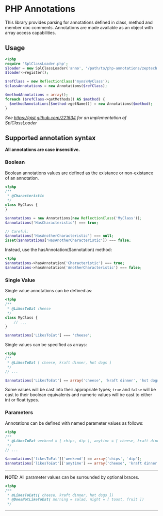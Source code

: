 # PHP Annotations

This library provides parsing for annotations defined in class, method and
member doc comments. Annotations are made available as an object with array
access capabilities.

## Usage

```php
<?php
require 'SplClassLoader.php';
$loader = new SplClassLoader('anno', '/path/to/php-annotations/zeptech');
$loader->register();

$refClass = new ReflectionClass('myns\MyClass');
$classAnnotations = new Annotations($refClass);

$methodAnnotations = array();
foreach ($refClass->getMethods() AS $method) {
  $methodAnnotations[$method->getName()] = new Annotations($method);
}
```
*See <https://gist.github.com/221634> for an implementation of SplClassLoader*

## Supported annotation syntax

**All annotations are case insensitive.**

### Boolean

Boolean annotations values are defined as the existance or non-existance of an
annotation.

```php
<?php
/**
 * @Characteristic
 */
class MyClass {
}

$annotations = new Annotations(new ReflectionClass('MyClass'));
$annotations['HasCharacteristic'] === true;

// Careful:
$annotations['HasAnotherCharacteristic'] === null;
isset($annotations['HasAnotherCharacteristic']) === false;
```

Instead, use the hasAnnotation($annotation) method:
```php
<?php
$annotations->hasAnnotation('Characteristic') === true;
$annotations->hasAnnotation('AnotherCharacteristic') === false;
```
### Single Value

Single value annotations can be defined as:

```php
<?php
/**
 * @LikesToEat cheese
 */
class MyClass {
    // ...
}

$annotations['LikesToEat'] === 'cheese';
```

Single values can be specified as arrays:

```php
<?php
/**
 * @LikesToEat [ cheese, kraft dinner, hot dogs ]
 */
// ...

$annotations['LikesToEat'] == array('cheese', 'kraft dinner', 'hot dogs');
```
Some values will be cast into their appropriate types; `true` and `false` will
be cast to their boolean equivalents and numeric values will be cast to either
int or float types.

### Parameters

Annotations can be defined with named parameter values as follows:

```php
<?php
/**
 * @LikesToEat weekend = [ chips, dip ], anytime = [ cheese, kraft dinner, hot dogs ]
 */
// ...

$annotations['likesToEat']['weekend'] == array('chips', 'dip');
$annotations['likesToEat']['anytime'] == array('cheese', 'kraft dinner', 'hot dogs');
```

* * *
**NOTE:** All parameter values can be surrounded by optional braces.
```php
<?php
/**
 * @LikesToEat([ cheese, kraft dinner, hot dogs ])
 * @DoesNotLikeToEat( morning = salad, night = [ toast, fruit ])
 */
```
* * *

